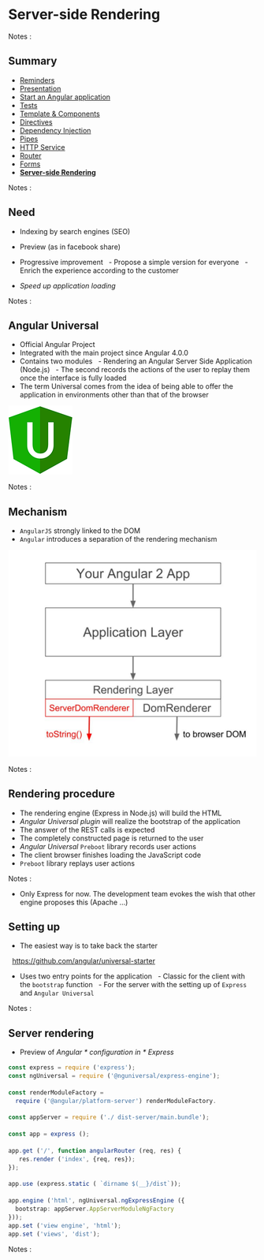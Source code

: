 # Server-side Rendering

<!-- .slide: class="page-title" -->

Notes :



## Summary

<!-- .slide: class="toc" -->

- [Reminders](#/1)
- [Presentation](#/2)
- [Start an Angular application](#/3)
- [Tests](#/4)
- [Template & Components](#/5)
- [Directives](#/6)
- [Dependency Injection](#/7)
- [Pipes](#/8)
- [HTTP Service](#/9)
- [Router](#/10)
- [Forms](#/11)
- **[Server-side Rendering](#/12)**

Notes :



## Need

- Indexing by search engines (SEO)
- Preview (as in facebook share)
- Progressive improvement
  - Propose a simple version for everyone
  - Enrich the experience according to the customer

- *Speed ​​up application loading*

Notes :



## Angular Universal

- Official Angular Project
- Integrated with the main project since Angular 4.0.0
- Contains two modules
  - Rendering an Angular Server Side Application (Node.js)
  - The second records the actions of the user to replay them once the interface is fully loaded
- The term Universal comes from the idea of ​​being able to offer the application in environments other than that of the browser

![Angular Universal Logo](resources/angular-universal-logo.png "Angular Universal Logo")

Notes :



## Mechanism

- `AngularJS` strongly linked to the DOM
- `Angular` introduces a separation of the rendering mechanism


![Angular Universal Architecture](resources/angular-universal-architecture.png "Angular Universal Architecture")

Notes :



## Rendering procedure

- The rendering engine (Express in Node.js) will build the HTML
- *Angular Universal plugin* will realize the bootstrap of the application
- The answer of the REST calls is expected
- The completely constructed page is returned to the user
- *Angular Universal* `Preboot` library records user actions
- The client browser finishes loading the JavaScript code
- `Preboot` library replays user actions

Notes :
- Only Express for now. The development team evokes the wish that other engine proposes this (Apache ...)



## Setting up

- The easiest way is to take back the starter

  https://github.com/angular/universal-starter

- Uses two entry points for the application
  - Classic for the client with the `bootstrap` function
  - For the server with the setting up of `Express` and `Angular Universal`

Notes :



## Server rendering

- Preview of *Angular * configuration in * Express*

```typescript
const express = require ('express');
const ngUniversal = require ('@nguniversal/express-engine');

const renderModuleFactory =
  require ('@angular/platform-server') renderModuleFactory.

const appServer = require ('./ dist-server/main.bundle');

const app = express ();

app.get ('/', function angularRouter (req, res) {
   res.render ('index', {req, res});
});

app.use (express.static ( `dirname $(__}/dist`));

app.engine ('html', ngUniversal.ngExpressEngine ({
  bootstrap: appServer.AppServerModuleNgFactory
}));
app.set ('view engine', 'html');
app.set ('views', 'dist');
```

Notes :
